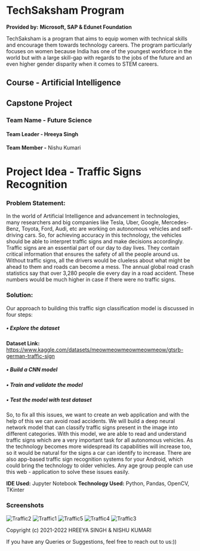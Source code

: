 # TechSaksham Program 
**Provided by:** **Microsoft, SAP & Edunet Foundation**

TechSaksham is a program that aims to equip women with technical skills and encourage them towards technology careers.
The program particularly focuses on women because India has one of the youngest workforce in the world but with a large skill-gap with regards to the jobs of the future and an even higher gender disparity when it comes to STEM careers.


## Course - Artificial Intelligence
## Capstone Project 
### Team Name - Future Science
#### Team Leader - Hreeya Singh
   **Team Member -** Nishu Kumari
# Project Idea - Traffic Signs Recognition
### **Problem Statement:**

In the world of Artificial Intelligence and advancement in 
technologies, many researchers and big companies like Tesla, 
Uber, Google, Mercedes-Benz, Toyota, Ford, Audi, etc are working 
on autonomous vehicles and self-driving cars. 
So, for achieving accuracy in this technology, the vehicles should 
be able to interpret traffic signs and make decisions accordingly.
Traffic signs are an essential part of our day to day lives. They 
contain critical information that ensures the safety of all the people 
around us. Without traffic signs, all the drivers would be clueless 
about what might be ahead to them and roads can become a mess. 
The annual global road crash statistics say that over 3,280 people 
die every day in a road accident. These numbers would be much 
higher in case if there were no traffic signs.

### **Solution:**

Our approach to building this traffic sign classification model is discussed in four steps:
##### • Explore the dataset
**Dataset Link:** https://www.kaggle.com/datasets/meowmeowmeowmeowmeow/gtsrb-german-traffic-sign
##### • Build a CNN model
##### • Train and validate the model
##### • Test the model with test dataset
So, to fix all this issues, we want to create an web application and with the help of this we can avoid road 
accidents.
We will build a deep neural network model that can classify traffic signs present in the image into different 
categories. With this model, we are able to read and understand traffic signs which are a very important task for all 
autonomous vehicles.
As the technology becomes more widespread its capabilities will increase too, so it would be natural for the signs 
a car can identify to increase. There are also app-based traffic sign recognition systems for your Android, which 
could bring the technology to older vehicles.
Any age group people can use this web - application to solve these issues easily.


**IDE Used:** Jupyter Notebook
**Technology Used:** Python, Pandas, OpenCV, TKinter

### **Screenshots**


![Traffic2](https://user-images.githubusercontent.com/91070271/164505620-5073d9b8-5af0-42cd-8063-098294f065f2.JPG)
![Traffic1](https://user-images.githubusercontent.com/91070271/164505633-d8a601f8-7726-44e6-8de1-d81f5d2963aa.JPG)
![Traffic5](https://user-images.githubusercontent.com/91070271/164505651-c0ea2b97-fd42-438b-a85d-551ed51c9f86.JPG)
![Traffic4](https://user-images.githubusercontent.com/91070271/164505674-765dab4f-d270-43d2-a260-43a40a5c11af.JPG)
![Traffic3](https://user-images.githubusercontent.com/91070271/164505695-885bb0d7-dc0b-4a85-895e-dca97c512c59.JPG)


Copyright (c) 2021-2022 HREEYA SINGH & NISHU KUMARI


If you have any Queries or Suggestions, feel free to reach out to us:))
